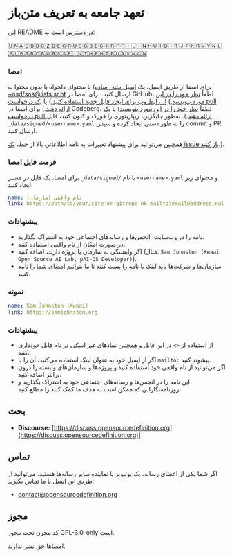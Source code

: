 # تعهد جامعه به تعریف متن‌باز

این README در دسترس است به:
<!-- TRANSLATIONS_START -->
[🇺🇳](README.md)[🇦🇪](README_ar-AE.md)[🇧🇩](README_bn-BD.md)[🇨🇿](README_cs-CZ.md)[🇩🇪](README_de-DE.md)[🇬🇷](README_el-GR.md)[🇺🇸](README_en-US.md)[🇬🇧](README_en-GB.md)[🇪🇸](README_es-ES.md)[🇮🇷](README_fa-IR.md)[🇫🇷](README_fr-FR.md)[🇮🇱](README_he-IL.md)[🇮🇳](README_hi-IN.md)[🇭🇺](README_hu-HU.md)[🇮🇩](README_id-ID.md)[🇮🇹](README_it-IT.md)[🇯🇵](README_ja-JP.md)[🇰🇷](README_ko-KR.md)[🇲🇾](README_ms-MY.md)[🇳🇱](README_nl-NL.md)[🇵🇱](README_pl-PL.md)[🇧🇷](README_pt-BR.md)[🇷🇴](README_ro-RO.md)[🇷🇺](README_ru-RU.md)[🇷🇸](README_sr-RS.md)[🇸🇪](README_sv-SE.md)[🇮🇳](README_ta-IN.md)[🇹🇭](README_th-TH.md)[🇵🇭](README_tl-PH.md)[🇹🇷](README_tr-TR.md)[🇺🇦](README_uk-UA.md)[🇻🇳](README_vi-VN.md)[🇨🇳](README_zh-CN.md)
<!-- TRANSLATIONS_END -->

### امضا

برای امضا از طریق ایمیل، یک [ایمیل متنی ساده](https://useplaintext.email/)) با محتوای دلخواه یا بدون محتوا به [~osd/sos@lists.sr.ht](mailto:~osd/sos@lists.sr.ht) ارسال کنید.
برای امضا در GitHub، لطفاً [نظر خود را در این مورد بنویسید](https://github.com/OpenSourceDefinition/sos/issues/1),) [از رابط وب برای ایجاد فایل جدید استفاده کنید](https://github.com/OpenSourceDefinition/sos/new/main/_data/signed),) یا [یک درخواست pull ارائه دهید](https://github.com/OpenSourceDefinition/sos/pulls).)
برای امضا در Codeberg، لطفاً [نظر خود را در این مورد بنویسید](https://codeberg.org/osd/sos/issues/1)) یا [یک درخواست pull ارائه دهید](https://codeberg.org/osd/sos/pulls).).
به‌طور جایگزین، ریپازیتوری را فورک و کلون کنید، فایل `_data/signed/<username>.yaml` را به طور دستی ایجاد کرده و سپس commit و PR ارسال کنید.

همچنین می‌توانید برای پیشنهاد تغییرات به نامه اطلاعاتی بالا از خط، [یک issue باز کنید](https://codeberg.org/osd/sos/issues).).

### فرمت فایل امضا

برای امضا، یک فایل در مسیر `_data/signed/` با نام `<username>.yaml` و محتوای زیر ایجاد کنید:

```yaml
name: نام واقعی (سازمان)
link: https://path/to/your/site-or-gitrepo OR mailto:email@address.nul
```

### پیشنهادات
- نامه را در وب‌سایت، انجمن‌ها و رسانه‌های اجتماعی خود به اشتراک بگذارید.
- در صورت امکان از نام واقعی استفاده کنید.
- اگر وابستگی به سازمان یا پروژه دارید، اضافه کنید (مثال: `Sam Johnston (Kwaai Open Source AI Lab, pAI-OS Developer)`).
- سازمان‌ها و شرکت‌ها باید لینک یا نامه را پست کنند تا ما بتوانیم امضای شما را تأیید کنیم.

### نمونه

```yaml
name: Sam Johnston (Kwaai)
link: https://samjohnston.org
```

### پیشنهادات

- از استفاده از `<>` در این فایل و همچنین نمادهای غیر اسکی در نام فایل خودداری کنید.
- اگر از ایمیل خود به عنوان لینک استفاده می‌کنید، آن را با `mailto:` پیشوند کنید.
- اگر می‌توانید از نام واقعی خود استفاده کنید و پروژه‌ها و سازمان‌های وابسته را درون پرانتز اضافه کنید.
- این نامه را در انجمن‌ها و رسانه‌های اجتماعی خود به اشتراک بگذارید و روزنامه‌نگارانی که ممکن است به هدف ما کمک کنند را مطلع کنید.

## بحث

- **Discourse:** [https://discuss.opensourcedefinition.org](https://discuss.opensourcedefinition.org)]

## تماس
اگر شما یکی از اعضای رسانه، یک یوتیوبر یا نماینده سایر رسانه‌ها هستید، می‌توانید از طریق این ایمیل با ما تماس بگیرید:
- [contact@opensourcedefinition.org](mailto:contact@opensourcedefinition.org)

## مجوز
کد مخزن تحت مجوز GPL-3.0-only است.

امضاها حق نشر ندارند.